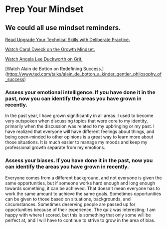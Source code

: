 
# Prep Your Mindset


## We could all use mindset reminders.

[Read Upgrade Your Technical Skills with Deliberate Practice.](https://web.archive.org/web/20160616225417/http://www.happybearsoftware.com/upgrade-your-technical-skills-with-deliberate-practice)  
  
  
[Watch Carol Dweck on the Growth Mindset.](https://www.ted.com/talks/carol_dweck_the_power_of_believing_that_you_can_improve?language=en)  
  
[Watch Angela Lee Duckworth on Grit.](https://www.ted.com/talks/angela_lee_duckworth_grit_the_power_of_passion_and_perseverance)  
  
[Watch Alain de Botton on Redefining Success.] (https://www.ted.com/talks/alain_de_botton_a_kinder_gentler_philosophy_of_success)  
  
### Assess your emotional intelligence. If you have done it in the past, now you can identify the areas you have grown in recently.  
  
In the past year, I have grown significantly in all areas. I used to become very outspoken when discussing topics that were core to my identity, primarily when the discussion was related to my upbringing or my past. I have realized that everyone will have different feelings about things, and being open-minded to other opinions is a great way to learn more about those situations. It is much easier to manage my moods and keep my professional growth separate from my emotions.   
  
### Assess your biases. If you have done it in the past, now you can identify the areas you have grown in recently.  
  
Everyone comes from a different background, and not everyone is given the same opportunities, but if someone works hard enough and long enough towards something, it can be achieved. That doesn't mean everyone has to work the same amount to achieve the same goals. Sometimes opportunities can be given to those based on situations, backgrounds, and circumstances. Sometimes deserving people are passed up for opportunities because of their experience. The quiz was interesting; I am happy with where I scored, but this is something that only some will be perfect at, and I will have to continue to strive to grow in the area of bias. 

